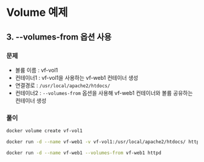 # Volume 예제

## 3. --volumes-from 옵션 사용

### 문제

- 볼륨 이름 : vf-vol1
- 컨테이너1 : vf-vol1을 사용하는 vf-web1 컨테이너 생성
- 연결경로 : `/usr/local/apache2/htdocs/`
- 컨테이너2 : `--volumes-from` 옵션을 사용해 vf-web1 컨테이너와 볼륨 공유하는 컨테이너 생성

### 풀이

```bash
docker volume create vf-vol1
```

```bash
docker run -d --name vf-web1 -v vf-vol1:/usr/local/apache2/htdocs/ httpd
```

```bash
docker run -d --name vf-web1 --volumes-from vf-web1 httpd
```